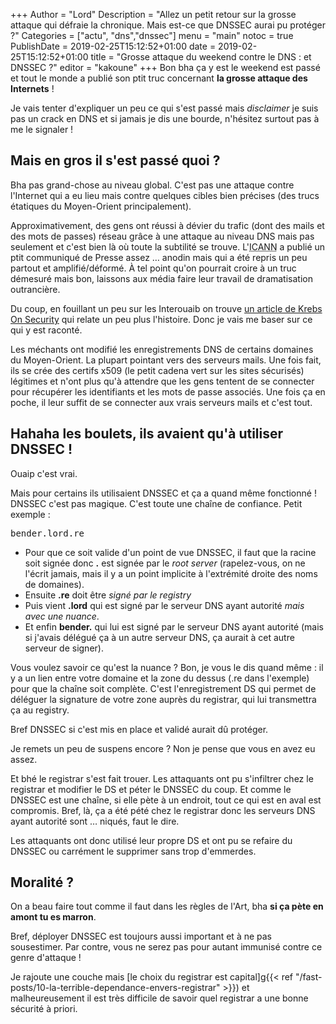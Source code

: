 +++
Author = "Lord"
Description = "Allez un petit retour sur la grosse attaque qui défraie la chronique. Mais est-ce que DNSSEC aurai pu protéger ?"
Categories = ["actu", "dns","dnssec"]
menu = "main"
notoc = true
PublishDate = 2019-02-25T15:12:52+01:00
date = 2019-02-25T15:12:52+01:00
title = "Grosse attaque du weekend contre le DNS : et DNSSEC ?"
editor = "kakoune"
+++
Bon bha ça y est le weekend est passé et tout le monde a publié son ptit truc concernant **la grosse attaque des Internets** !

Je vais tenter d'expliquer un peu ce qui s'est passé mais *disclaimer* je suis pas un crack en DNS et si jamais je dis une bourde, n'hésitez surtout pas à me le signaler !

## Mais en gros il s'est passé quoi ?
Bha pas grand-chose au niveau global.
C'est pas une attaque contre l'Internet qui a eu lieu mais contre quelques cibles bien précises (des trucs étatiques du Moyen-Orient principalement).

Approximativement, des gens ont réussi à dévier du trafic (dont des mails et des mots de passes) réseau grâce à une attaque au niveau DNS mais pas seulement et c'est bien là où toute la subtilité se trouve.
L'<abbr title="Les gens qui gèrent tout ce qui est DNS au niveau mondial">ICANN</abbr> a publié un ptit communiqué de Presse assez … anodin mais qui a été repris un peu partout et amplifié/déformé.
À tel point qu'on pourrait croire à un truc démesuré mais bon, laissons aux média faire leur travail de dramatisation outrancière.

Du coup, en fouillant un peu sur les Interouaib on trouve [un article de Krebs On Security](https://krebsonsecurity.com/2019/02/a-deep-dive-on-the-recent-widespread-dns-hijacking-attacks/) qui relate un peu plus l'histoire.
Donc je vais me baser sur ce qui y est raconté.

Les méchants ont modifié les enregistrements DNS de certains domaines du Moyen-Orient.
La plupart pointant vers des serveurs mails.
Une fois fait, ils se crée des certifs x509 (le petit cadena vert sur les sites sécurisés) légitimes et n'ont plus qu'à attendre que les gens tentent de se connecter pour récupérer les identifiants et les mots de passe associés.
Une fois ça en poche, il leur suffit de se connecter aux vrais serveurs mails et c'est tout.

## Hahaha les boulets, ils avaient qu'à utiliser DNSSEC !
Ouaip c'est vrai.

Mais pour certains ils utilisaient DNSSEC et ça a quand même fonctionné !
DNSSEC c'est pas magique.
C'est toute une chaîne de confiance.
Petit exemple :

<samp>bender.lord.re</samp>

  - Pour que ce soit valide d'un point de vue DNSSEC, il faut que la racine soit signée donc **.** est signée par le *root server* (rapelez-vous, on ne l'écrit jamais, mais il y a un point implicite à l'extrémité droite des noms de domaines).
  - Ensuite **.re** doit être *signé par le registry*
  - Puis vient **.lord** qui est signé par le serveur DNS ayant autorité *mais avec une nuance*.
  - Et enfin **bender.** qui lui est signé par le serveur DNS ayant autorité (mais si j'avais délégué ça à un autre serveur DNS, ça aurait à cet autre serveur de signer).

Vous voulez savoir ce qu'est la nuance ?
Bon, je vous le dis quand même : il y a un lien entre votre domaine et la zone du dessus (.re dans l'exemple) pour que la chaîne soit complète.
C'est l'enregistrement DS qui permet de déléguer la signature de votre zone auprès du registrar, qui lui transmettra ça au registry.

Bref DNSSEC si c'est mis en place et validé aurait dû protéger.

Je remets un peu de suspens encore ?
Non je pense que vous en avez eu assez.

Et bhé le registrar s'est fait trouer.
Les attaquants ont pu s'infiltrer chez le registrar et modifier le DS et péter le DNSSEC du coup.
Et comme le DNSSEC est une chaîne, si elle pète à un endroit, tout ce qui est en aval est compromis.
Bref, là, ça a été pété chez le registrar donc les serveurs DNS ayant autorité sont … niqués, faut le dire.

Les attaquants ont donc utilisé leur propre DS et ont pu se refaire du DNSSEC ou carrément le supprimer sans trop d'emmerdes.

## Moralité ?
On a beau faire tout comme il faut dans les règles de l'Art, bha **si ça pète en amont tu es marron**.

Bref, déployer DNSSEC est toujours aussi important et à ne pas sousestimer.
Par contre, vous ne serez pas pour autant immunisé contre ce genre d'attaque !

Je rajoute une couche mais [le choix du registrar est capital]g{{< ref "/fast-posts/10-la-terrible-dependance-envers-registrar" >}}) et malheureusement il est très difficile de savoir quel registrar a une bonne sécurité à priori.
